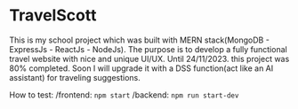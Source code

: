 # TravelScott
This is my school project which was built with MERN stack(MongoDB - ExpressJs - ReactJs - NodeJs). The purpose is to develop a fully functional travel website with nice and unique UI/UX. Until 24/11/2023. this project was 80% completed. Soon I will upgrade it with a DSS function(act like an AI assistant) for traveling suggestions.

How to test:
/frontend: `npm start`
/backend: `npm run start-dev`


